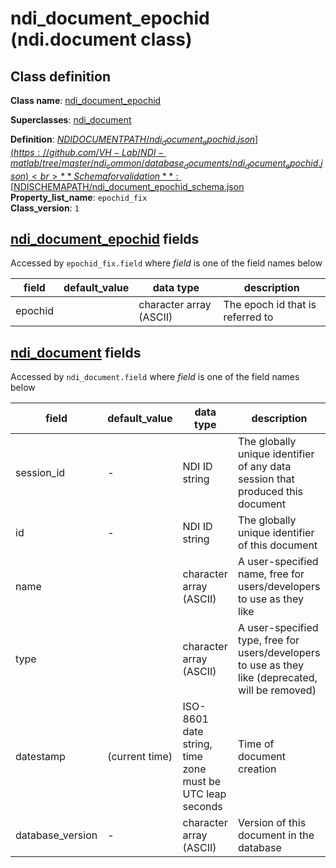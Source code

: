 # ndi_document_epochid (ndi.document class)

## Class definition

**Class name**: [ndi_document_epochid](ndi_document_epochid.md)

**Superclasses**: [ndi_document](ndi_document.md)

**Definition**: [$NDIDOCUMENTPATH/ndi_document_epochid.json](https://github.com/VH-Lab/NDI-matlab/tree/master/ndi_common/database_documents/ndi_document_epochid.json)<br>
**Schema for validation**: [$NDISCHEMAPATH/ndi_document_epochid_schema.json](https://github.com/VH-Lab/NDI-matlab/tree/master/ndi_common/schema_documents/ndi_document_epochid_schema.json)<br>
**Property_list_name**: `epochid_fix`<br>
**Class_version**: `1`<br>


## [ndi_document_epochid](ndi_document_epochid.md) fields

Accessed by `epochid_fix.field` where *field* is one of the field names below

| field | default_value | data type | description |
| --- | --- | --- | --- |
| epochid |  | character array (ASCII) | The epoch id that is referred to |


## [ndi_document](ndi_document.md) fields

Accessed by `ndi_document.field` where *field* is one of the field names below

| field | default_value | data type | description |
| --- | --- | --- | --- |
| session_id | - | NDI ID string | The globally unique identifier of any data session that produced this document |
| id | - | NDI ID string | The globally unique identifier of this document |
| name |  | character array (ASCII) | A user-specified name, free for users/developers to use as they like |
| type |  | character array (ASCII) | A user-specified type, free for users/developers to use as they like (deprecated, will be removed) |
| datestamp | (current time) | ISO-8601 date string, time zone must be UTC leap seconds | Time of document creation |
| database_version | - | character array (ASCII) | Version of this document in the database |


